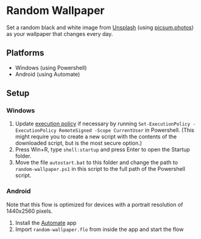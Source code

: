# Random Wallpaper
Set a random black and white image from [Unsplash](https://unsplash.com/) (using [picsum.photos](https://picsum.photos/)) as your wallpaper that changes every day.  

## Platforms
* Windows (using Powershell)
* Android (using Automate)

## Setup
### Windows
1. Update [execution policy](https://docs.microsoft.com/en-us/powershell/module/microsoft.powershell.core/about/about_execution_policies?view=powershell-7.1) if necessary by running `Set-ExecutionPolicy -ExecutionPolicy RemoteSigned -Scope CurrentUser` in Powershell. (This might require you to create a new script with the contents of the downloaded script, but is the  most secure option.)
2. Press Win+R, type `shell:startup` and press Enter to open the Startup folder.
3. Move the file `autostart.bat` to this folder and change the path to `random-wallpaper.ps1` in this script to the full path of the Powershell script.

### Android
Note that this flow is optimized for devices with a portrait resolution of 1440x2560 pixels.
1. Install the [Automate](https://llamalab.com/automate/) app
2. Import `random-wallpaper.flo` from inside the app and start the flow